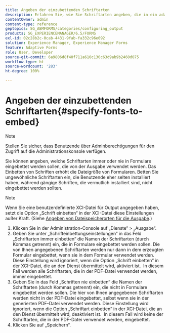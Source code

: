 ```yaml
---
title: Angeben der einzubettenden Schriftarten
description: Erfahren Sie, wie Sie Schriftarten angeben, die in ein adaptives Formular eingebettet werden sollen. Sie können angeben, welche Schriften in Formulare eingebettet oder nie eingebettet werden sollen, die vom Forms-Dienst erstellt werden.
contentOwner: admin
content-type: reference
geptopics: SG_AEMFORMS/categories/configuring_output
products: SG_EXPERIENCEMANAGER/6.5/FORMS
exl-id: 02c28b2c-0cab-4431-9fab-fa332c96e092
solution: Experience Manager, Experience Manager Forms
feature: Adaptive Forms
role: User, Developer
source-git-commit: 6a9806d8f40f711a610c130c63d9ab9b2460d075
workflow-type: ht
source-wordcount: '283'
ht-degree: 100%

---
```


# Angeben der einzubettenden Schriftarten{#specify-fonts-to-embed}

>[!NOTE]
> 
> Stellen Sie sicher, dass Benutzende über Adminberechtigungen für den Zugriff auf die Administrationskonsole verfügen.

Sie können angeben, welche Schriftarten immer oder nie in Formulare eingebettet werden sollen, die von der Ausgabe verwendet werden. Das Einbetten von Schriften erhöht die Dateigröße von Formularen. Betten Sie ungewöhnliche Schriftarten ein, die Benutzende eher selten installiert haben, während gängige Schriften, die vermutlich installiert sind, nicht eingebettet werden sollten.

>[!NOTE]
>
>Wenn Sie eine benutzerdefinierte XCI-Datei für Output angegeben haben, setzt die Option „Schrift einbetten“ in der XCI-Datei diese Einstellungen außer Kraft. (Siehe [Angeben von Dateispeicherorten für die Ausgabe](/help/forms/using/admin-help/specify-file-locations-output.md#specify-file-locations-for-output).)

1. Klicken Sie in der Administration-Console auf „Dienste“ > „Ausgabe“.
1. Geben Sie unter „Schrifteinbettungseinstellungen“ in das Feld „Schriftarten immer einbetten“ die Namen der Schriftarten (durch Kommas getrennt) ein, die in Formulare eingebettet werden sollen. Die von Ihnen angegebenen Schriftarten werden nur dann in dem erzeugten Formular eingebettet, wenn sie in dem Formular verwendet werden. Diese Einstellung wird ignoriert, wenn die Option „Schrift einbetten“ in der XCI-Datei, die an den Dienst übermittelt wird, aktiviert ist.  In diesem Fall werden alle Schriftarten, die in der PDF-Datei verwendet werden, immer eingebettet.
1. Geben Sie in das Feld „Schriften nie einbetten“ die Namen der Schriftarten (durch Kommas getrennt) ein, die nicht in Formulare eingebettet werden sollen. Die hier von Ihnen angegebenen Schriftarten werden nicht in der PDF-Datei eingebettet, selbst wenn sie in der generierten PDF-Datei verwendet werden. Diese Einstellung wird ignoriert, wenn die Option „Schriftart einbetten“ in der XCI-Datei, die an den Dienst übermittelt wird, deaktiviert ist.  In diesem Fall wird keine der Schriftarten, die in der PDF-Datei verwendet werden, eingebettet.
1. Klicken Sie auf „Speichern“.
